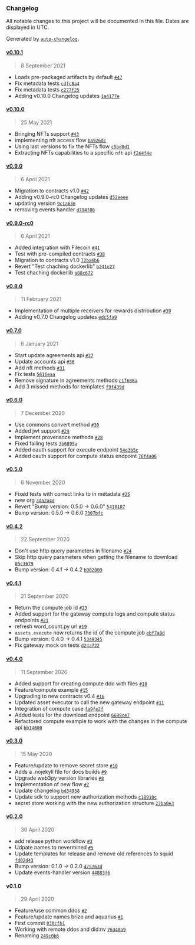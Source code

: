 ### Changelog

All notable changes to this project will be documented in this file. Dates are displayed in UTC.

Generated by [`auto-changelog`](https://github.com/CookPete/auto-changelog).

#### [v0.10.1](https://github.com/nevermined-io/sdk-py/compare/v0.10.0...v0.10.1)

> 8 September 2021

- Loads pre-packaged artifacts by default [`#47`](https://github.com/nevermined-io/sdk-py/pull/47)
- Fix metadata tests [`cdfc8a4`](https://github.com/nevermined-io/sdk-py/commit/cdfc8a413875b1aee350555cf28049ead5b4e401)
- Fix metadata tests [`c277f25`](https://github.com/nevermined-io/sdk-py/commit/c277f2574a8be12a91eccbb5065428b67f06e56e)
- Adding v0.10.0 Changelog updates [`1a4177e`](https://github.com/nevermined-io/sdk-py/commit/1a4177e7f2ecfc17ac047561c90ac5c8f1066262)

#### [v0.10.0](https://github.com/nevermined-io/sdk-py/compare/v0.9.0...v0.10.0)

> 25 May 2021

- Bringing NFTs support [`#43`](https://github.com/nevermined-io/sdk-py/pull/43)
- implementing nft access flow [`ba926dc`](https://github.com/nevermined-io/sdk-py/commit/ba926dc8220bc2145c191cf225a0604d02168184)
- Using last versions to fix the NFTs flow [`c5bd0d1`](https://github.com/nevermined-io/sdk-py/commit/c5bd0d1200b19fcb0e34a42b80c6d56a89ac040b)
- Extracting NFTs capabilities to a specific `nft` api [`f2e4f4e`](https://github.com/nevermined-io/sdk-py/commit/f2e4f4e6106d06895dcea8972e3cf9e76bbb7039)

#### [v0.9.0](https://github.com/nevermined-io/sdk-py/compare/v0.9.0-rc0...v0.9.0)

> 6 April 2021

- Migration to contracts v1.0 [`#42`](https://github.com/nevermined-io/sdk-py/pull/42)
- Adding v0.9.0-rc0 Changelog updates [`d52eeee`](https://github.com/nevermined-io/sdk-py/commit/d52eeeed1651b803b0be41da7f5ee6b2b7394376)
- updating version [`9c1a636`](https://github.com/nevermined-io/sdk-py/commit/9c1a63612f1a38a1991153d18e6ab402827b2488)
- removing events handler [`d794f86`](https://github.com/nevermined-io/sdk-py/commit/d794f868cb925b8be2613f0f77db2f3f0d6788ff)

#### [v0.9.0-rc0](https://github.com/nevermined-io/sdk-py/compare/v0.8.0...v0.9.0-rc0)

> 6 April 2021

- Added integration with Filecoin [`#41`](https://github.com/nevermined-io/sdk-py/pull/41)
- Test with pre-compiled contracts [`#38`](https://github.com/nevermined-io/sdk-py/pull/38)
- Migration to contracts v1.0 [`72ba6b6`](https://github.com/nevermined-io/sdk-py/commit/72ba6b6e571db30bafe212274c2953f276bf7b68)
- Revert "Test chaching dockerlib" [`b241e27`](https://github.com/nevermined-io/sdk-py/commit/b241e274884ce11a3097c8c13cc65b1f7f839987)
- Test chaching dockerlib [`a88c672`](https://github.com/nevermined-io/sdk-py/commit/a88c6725e297d47d69c1198301f542578b5494d9)

#### [v0.8.0](https://github.com/nevermined-io/sdk-py/compare/v0.7.0...v0.8.0)

> 11 February 2021

- Implementation of multiple receivers for rewards distribution [`#39`](https://github.com/nevermined-io/sdk-py/pull/39)
- Adding v0.7.0 Changelog updates [`edc5fa9`](https://github.com/nevermined-io/sdk-py/commit/edc5fa9d9af997890574fffcb46bbb108bf5d736)

#### [v0.7.0](https://github.com/nevermined-io/sdk-py/compare/v0.6.0...v0.7.0)

> 6 January 2021

- Start update agreements api [`#37`](https://github.com/nevermined-io/sdk-py/pull/37)
- Update accounts api [`#36`](https://github.com/nevermined-io/sdk-py/pull/36)
- Add nft methods [`#31`](https://github.com/nevermined-io/sdk-py/pull/31)
- Fix tests [`5616eaa`](https://github.com/nevermined-io/sdk-py/commit/5616eaaf1c9bbc44df47e09bd342024302e40163)
- Remove signature in agreements methods [`c1f606a`](https://github.com/nevermined-io/sdk-py/commit/c1f606a963444f37bdc554f0dd29ae8eb4f6044d)
- Add 3 missed methods for templates [`f9f439d`](https://github.com/nevermined-io/sdk-py/commit/f9f439d8f5d118d83e1bebe2a0ca3e5fffb47a21)

#### [v0.6.0](https://github.com/nevermined-io/sdk-py/compare/v0.5.0...v0.6.0)

> 7 December 2020

- Use commons convert method [`#30`](https://github.com/nevermined-io/sdk-py/pull/30)
- Added jwt support [`#29`](https://github.com/nevermined-io/sdk-py/pull/29)
- Implement provenance methods [`#28`](https://github.com/nevermined-io/sdk-py/pull/28)
- Fixed failing tests [`3b6895a`](https://github.com/nevermined-io/sdk-py/commit/3b6895a571111e24f861952b74c389387d5d22b9)
- Added oauth support for execute endpoint [`54e3b5c`](https://github.com/nevermined-io/sdk-py/commit/54e3b5c114d00e5cfdac22bd2862cab523387ec3)
- Added oauth support for compute status endpoint [`76f4a06`](https://github.com/nevermined-io/sdk-py/commit/76f4a0608a9d2852c38d5e4521a7521c21a39c6e)

#### [v0.5.0](https://github.com/nevermined-io/sdk-py/compare/v0.4.2...v0.5.0)

> 6 November 2020

- Fixed tests with correct links to in metadata [`#25`](https://github.com/nevermined-io/sdk-py/pull/25)
- new org [`3da2a4d`](https://github.com/nevermined-io/sdk-py/commit/3da2a4d49012fbffafe26c96176c1013bf803972)
- Revert "Bump version: 0.5.0 → 0.6.0" [`5418107`](https://github.com/nevermined-io/sdk-py/commit/54181073474a9311bdc7cd8fe0abfa28ba8b7c19)
- Bump version: 0.5.0 → 0.6.0 [`7307bfc`](https://github.com/nevermined-io/sdk-py/commit/7307bfce3e9895d5fd78188e2b16322dedb6a32c)

#### [v0.4.2](https://github.com/nevermined-io/sdk-py/compare/v0.4.1...v0.4.2)

> 22 September 2020

- Don't use http query parameters in filename [`#24`](https://github.com/nevermined-io/sdk-py/pull/24)
- Skip http query parameters when getting the filename to download [`05c3679`](https://github.com/nevermined-io/sdk-py/commit/05c36793234492b28989145346eae30b896c3f80)
- Bump version: 0.4.1 → 0.4.2 [`b902009`](https://github.com/nevermined-io/sdk-py/commit/b902009fc21ee0614fcf9345c56e960087d44bca)

#### [v0.4.1](https://github.com/nevermined-io/sdk-py/compare/v0.4.0...v0.4.1)

> 21 September 2020

- Return the compute job id [`#23`](https://github.com/nevermined-io/sdk-py/pull/23)
- Added support for the gateway compute logs and compute status endpoints [`#21`](https://github.com/nevermined-io/sdk-py/pull/21)
- refresh word_count.py url [`#19`](https://github.com/nevermined-io/sdk-py/pull/19)
- `assets.execute` now returns the id of the compute job [`ebf7a8d`](https://github.com/nevermined-io/sdk-py/commit/ebf7a8d80a61dcaebeaf0859d642028e9bc9fe37)
- Bump version: 0.4.0 → 0.4.1 [`5349345`](https://github.com/nevermined-io/sdk-py/commit/5349345adb9e59fcf5a04283ceb8b0c2601a076f)
- Fix gateway mock on tests [`d24a722`](https://github.com/nevermined-io/sdk-py/commit/d24a722b1dcd3b6d9bc1d3d1f8d82106f9aee243)

#### [v0.4.0](https://github.com/nevermined-io/sdk-py/compare/v0.3.0...v0.4.0)

> 11 September 2020

- Added support for creating compute ddo with files [`#18`](https://github.com/nevermined-io/sdk-py/pull/18)
- Feature/compute example [`#15`](https://github.com/nevermined-io/sdk-py/pull/15)
- Upgrading to new contracts v0.4 [`#16`](https://github.com/nevermined-io/sdk-py/pull/16)
- Updated asset executor to call the new gateway endpoint [`#11`](https://github.com/nevermined-io/sdk-py/pull/11)
- Integration of compute case [`fa9fe2f`](https://github.com/nevermined-io/sdk-py/commit/fa9fe2f1b1e7f7dabb135d634d919541e198f06a)
- Added tests for the download endpoint [`6699ce7`](https://github.com/nevermined-io/sdk-py/commit/6699ce762f53b2a6da7085f33916b8f8e33dcac1)
- Refactored compute example to work with the changes in the compute api [`bb14600`](https://github.com/nevermined-io/sdk-py/commit/bb146007a41525ad87ff72b26fde06d6f6243561)

#### [v0.3.0](https://github.com/nevermined-io/sdk-py/compare/v0.2.0...v0.3.0)

> 15 May 2020

- Feature/update to remove secret store [`#10`](https://github.com/nevermined-io/sdk-py/pull/10)
- Adds a .nojekyll file for docs builds [`#9`](https://github.com/nevermined-io/sdk-py/pull/9)
- Upgrade web3py version libraries [`#8`](https://github.com/nevermined-io/sdk-py/pull/8)
- Implementation of new flow [`#7`](https://github.com/nevermined-io/sdk-py/pull/7)
- Update changelog [`bd34938`](https://github.com/nevermined-io/sdk-py/commit/bd349384c17f53ed79c0e3f996d5eedadc43cfa6)
- Update sdk to support new authorization methods [`c18910c`](https://github.com/nevermined-io/sdk-py/commit/c18910cd877cd2b5001c828347f943ccf4f1738d)
- secret store working with the new authorization structure [`27ba0e3`](https://github.com/nevermined-io/sdk-py/commit/27ba0e3752f6fa410caf5d9d9ff7497954d5c19a)

#### [v0.2.0](https://github.com/nevermined-io/sdk-py/compare/v0.1.0...v0.2.0)

> 30 April 2020

- add release python workflow [`#3`](https://github.com/nevermined-io/sdk-py/pull/3)
- Udpate names to nevermined [`#5`](https://github.com/nevermined-io/sdk-py/pull/5)
- Update templates for release and remove old references to squid [`fd02d43`](https://github.com/nevermined-io/sdk-py/commit/fd02d4345d4682637db5331ca5522e3437b3a01e)
- Bump version: 0.1.0 → 0.2.0 [`475763d`](https://github.com/nevermined-io/sdk-py/commit/475763db5146c939d4d1367805d8fd5f6d430ab8)
- Update events-handler version [`44883f6`](https://github.com/nevermined-io/sdk-py/commit/44883f66054384e730bc00f08fe1cc5d6acac181)

#### v0.1.0

> 29 April 2020

- Feature/use common ddos [`#2`](https://github.com/nevermined-io/sdk-py/pull/2)
- Feature/update names brizo and aquarius [`#1`](https://github.com/nevermined-io/sdk-py/pull/1)
- First commit [`030cfb1`](https://github.com/nevermined-io/sdk-py/commit/030cfb162f7df06a8af520ad484ed329ac0254cd)
- Working with remote ddos and did:nv [`76340a9`](https://github.com/nevermined-io/sdk-py/commit/76340a955376b93457888f99d6c58751c5359f6d)
- Renaming [`249c0b6`](https://github.com/nevermined-io/sdk-py/commit/249c0b67e3b888a7916368374827a579ee719018)

